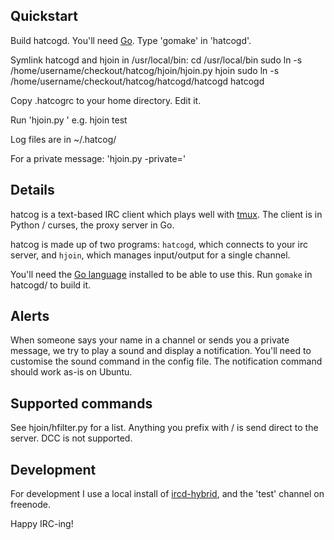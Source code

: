 
## Quickstart

Build hatcogd. You'll need [Go](http://golang.org). Type 'gomake' in 'hatcogd'.

Symlink hatcogd and hjoin in /usr/local/bin:
 cd /usr/local/bin
 sudo ln -s /home/username/checkout/hatcog/hjoin/hjoin.py hjoin
 sudo ln -s /home/username/checkout/hatcog/hatcogd/hatcogd hatcogd

Copy .hatcogrc to your home directory. Edit it.

Run 'hjoin.py <channel>' e.g. hjoin test

Log files are in ~/.hatcog/

For a private message: 'hjoin.py -private=<nick>'

## Details

hatcog is a text-based IRC client which plays well with [tmux](http://www.google.ca/search?q=tmux). The client is in Python / curses, the proxy server in Go.

hatcog is made up of two programs: `hatcogd`, which connects to your irc server, and `hjoin`, which manages input/output for a single channel.

You'll need the [Go language](http://golang.org) installed to be able to use this. Run `gomake` in hatcogd/ to build it.

## Alerts

When someone says your name in a channel or sends you a private message, we try to play a sound and display a notification. You'll need to customise the sound command in the config file. The notification command should work as-is on Ubuntu.

## Supported commands

See hjoin/hfilter.py for a list. Anything you prefix with / is send direct to the server. DCC is not supported.

## Development

For development I use a local install of [ircd-hybrid](https://help.ubuntu.com/community/IrcServer), and the 'test' channel on freenode.

Happy IRC-ing!

